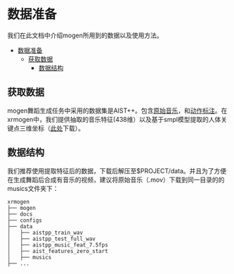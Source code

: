 # 数据准备

我们在此文档中介绍mogen所用到的数据以及使用方法。

<!-- TOC -->

- [数据准备](#数据准备)
  - [获取数据](#获取数据)
      - [数据结构](#数据结构)


<!-- TOC -->

## 获取数据

mogen舞蹈生成任务中采用的数据集是AIST++。包含[原始音乐](https://aistdancedb.ongaaccel.jp/database_download/)，和[动作标注](https://google.github.io/aistplusplus_dataset/download.html)。在xrmogen中，我们提供抽取的音乐特征(438维）以及基于smpl模型提取的人体关键点三维坐标（[此处](https://openxrlab-share.oss-cn-hongkong.aliyuncs.com/xrmogen/data.zip)下载）。


## 数据结构
我们推荐使用提取特征后的数据，下载后解压至$PROJECT/data。并且为了方便在生成舞蹈后合成有音乐的视频，建议将原始音乐（.mov）下载到同一目录的的musics文件夹下：


```
xrmogen
├── mogen
├── docs
├── configs
├── data
│   ├── aistpp_train_wav
│   ├── aistpp_test_full_wav
│   ├── aistpp_music_feat_7.5fps
│   ├── aist_features_zero_start
│   ├── musics
├── ...
```


